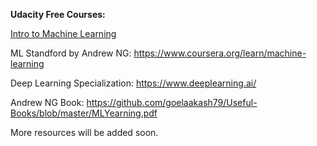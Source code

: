 __Udacity Free Courses:__

   [Intro to Machine Learning](https://www.udacity.com/course/intro-to-machine-learning--ud120)

ML Standford by Andrew NG: https://www.coursera.org/learn/machine-learning

Deep Learning Specialization: https://www.deeplearning.ai/

Andrew NG Book: https://github.com/goelaakash79/Useful-Books/blob/master/MLYearning.pdf


More resources will be added soon.

